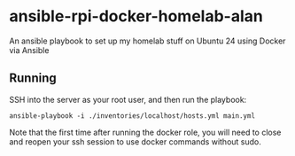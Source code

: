 # ansible-rpi-docker-homelab-alan

An ansible playbook to set up my homelab stuff on Ubuntu 24 using Docker via Ansible

## Running

SSH into the server as your root user, and then run the playbook:

```
ansible-playbook -i ./inventories/localhost/hosts.yml main.yml
```

Note that the first time after running the docker role, you will need to close and reopen your ssh session to use docker commands without sudo.
